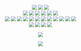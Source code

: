 <p align="center" >
    <!--    Code Editors-->
    <img src="https://img.shields.io/badge/-Visual%20Studio%20Code-5194f0?style=for-the-badge&logo=Visual%20Studio%20Code&logoColor=white"/>
    <img src="https://img.shields.io/badge/-Intellij%20IDEA-5194f0?style=for-the-badge&logo=intellij%20idea&logoColor=white"/>
    <img src="https://img.shields.io/badge/-Sublime-5194f0?style=for-the-badge&logo=sublimetext&logoColor=white"/>
    <!--    Languages--><br>
    <img src="https://img.shields.io/badge/-PHP-5194f0?style=for-the-badge&logo=php&logoColor=white"/>
    <img src="https://img.shields.io/badge/-Java-5194f0?style=for-the-badge&logo=java&logoColor=white"/>
    <img src="https://img.shields.io/badge/-Typescript-5194f0?style=for-the-badge&logo=typescript&logoColor=white"/>
    <img src="https://img.shields.io/badge/-JavaScript-5194f0?style=for-the-badge&logo=javascript&logoColor=white"/>
    <img src="https://img.shields.io/badge/-Node.js-5194f0?style=for-the-badge&logo=node.js&logoColor=white"/>
    <img src="https://img.shields.io/badge/-HTML5-5194f0?style=for-the-badge&logo=html5&logoColor=white"/>
    <!--    Software--><br>
	<img src="https://img.shields.io/badge/-Composer-5194f0?style=for-the-badge&logo=composer&logoColor=white"/>
	<img src="https://img.shields.io/badge/-Gradle-5194f0?style=for-the-badge&logo=gradle&logoColor=white"/>
	<img src="https://img.shields.io/badge/-Docker-5194f0?style=for-the-badge&logo=docker&logoColor=white"/>
	<img src="https://img.shields.io/badge/-NPM-5194f0?style=for-the-badge&logo=npm&logoColor=white"/>
	<img src="https://img.shields.io/badge/-WebPack-5194f0?style=for-the-badge&logo=webpack&logoColor=white"/>
	<img src="https://img.shields.io/badge/-GitHub-5194f0?style=for-the-badge&logo=GitHub&logoColor=white"/>
	<img src="https://img.shields.io/badge/-GitLab-5194f0?style=for-the-badge&logo=gitlab&logoColor=white"/>
	<img src="https://img.shields.io/badge/-GitHub%20Actions-5194f0?style=for-the-badge&logo=github%20actions&logoColor=white"/>
	<img src="https://img.shields.io/badge/-Git-5194f0?style=for-the-badge&logo=Git&logoColor=white"/>
	<img src="https://img.shields.io/badge/-MySQL-5194f0?style=for-the-badge&logo=mysql&logoColor=white"/>
	<img src="https://img.shields.io/badge/-SQLite-5194f0?style=for-the-badge&logo=sqlite&logoColor=white"/>
	<img src="https://img.shields.io/badge/-Kotlin-5194f0?style=for-the-badge&logo=kotlin&logoColor=white"/>
    <!--    Operating Systems--><br>
    <img src="https://img.shields.io/badge/-Windows-5194f0?style=for-the-badge&logo=windows&logoColor=white"/>
    <img src="https://img.shields.io/badge/-Linux-5194f0?style=for-the-badge&logo=linux&logoColor=white"/>
    <img src="https://img.shields.io/badge/-CentOS-5194f0?style=for-the-badge&logo=centos&logoColor=white"/>
    <img src="https://img.shields.io/badge/-Ubuntu-5194f0?style=for-the-badge&logo=ubuntu&logoColor=white"/>
</p>

<p align="center" >
    <img src="https://github-readme-stats.vercel.app/api?username=radi0o&count_private=true&show_icons=true&include_all_commits=true&bg_color=00000000&text_color=7a7a7a"/>
</p>

<p align="center" >
    <img src="https://github-readme-stats.vercel.app/api/wakatime?username=Radi0o&bg_color=00000000&text_color=7a7a7e&langs_count=15&layout=compact&hide=other,xml,text&custom_title=Language%20Experience"/>
</p>
<!--
<p align="center" >
    <img src="https://github-readme-stats.vercel.app/api/top-langs/?username=radi0o&layout=compact&hide=html&bg_color=00000000&text_color=7a7a7a"/>
</p>


I am alt scyu :)
-->
